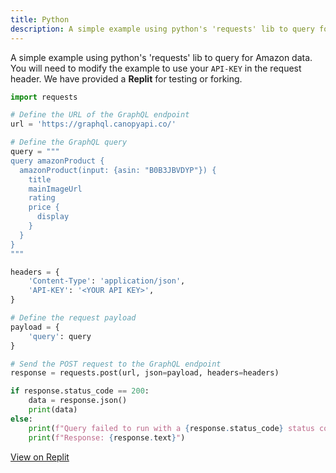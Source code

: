 ```yaml
---
title: Python
description: A simple example using python's 'requests' lib to query for Amazon data.
---
```


A simple example using python's 'requests' lib to query for Amazon data. You will need to modify the example to use your `API-KEY` in the request header. We have provided a **Replit** for testing or forking.

```python
import requests

# Define the URL of the GraphQL endpoint
url = 'https://graphql.canopyapi.co/'

# Define the GraphQL query
query = """
query amazonProduct {
  amazonProduct(input: {asin: "B0B3JBVDYP"}) {
    title
    mainImageUrl
    rating
    price {
      display
    }
  }
}
"""

headers = {
    'Content-Type': 'application/json',
    'API-KEY': '<YOUR API KEY>',
}

# Define the request payload
payload = {
    'query': query
}

# Send the POST request to the GraphQL endpoint
response = requests.post(url, json=payload, headers=headers)

if response.status_code == 200:
    data = response.json()
    print(data)
else:
    print(f"Query failed to run with a {response.status_code} status code.")
    print(f"Response: {response.text}")
```

[View on Replit](https://replit.com/@RyanAnderson1/Canopy-API-Example#main.py)
